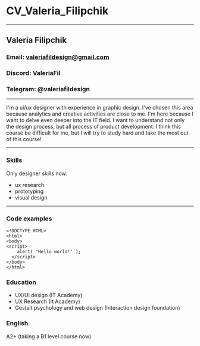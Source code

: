# CV_Valeria_Filipchik
****
## Valeria Filipchik

### Email: valeriafildesign@gmail.com
### Discord: ValeriaFil     
### Telegram: @valeriafildesign
****
I'm a ui/ux designer with experience in graphic design. I've chosen this area because analytics and creative activities are close to me.
I'm here because I want to delve even deeper into the IT field. I want to understand not only the design process, but all process of product development. I think this course be difficult for me, but I will try to study hard and take the most out of this course!
****
### Skills
Only designer skills now: 
- ux research
- prototyping
- visual design
****
### Code examples
```
<!DOCTYPE HTML>
<html>
<body>
<script>
    alert( 'Hello world!' );
  </script>
</body>
</html>
```
### Education
- UX/UI design (IT Academy)
- UX Research (It Academy)
- Gestalt psychology and web design (Interaction design foundation)
### English
A2+ (taking a B1 level course now)

